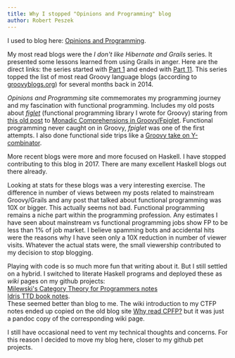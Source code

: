 ```yaml
---
title: Why I stopped "Opinions and Programming" blog
author: Robert Peszek
---
```


I used to blog here: [Opinions and Programming](http://rpeszek.blogspot.com/).  

My most read blogs were the _I don't like Hibernate and Grails_ series. It presented some lessons learned from using Grails in anger. Here are the direct links: 
the series started with [Part 1](http://rpeszek.blogspot.com/2014/08/i-dont-like-hibernate-and-grails-part-1.html) and ended with [Part 11](http://rpeszek.blogspot.com/2014/10/i-dont-like-hibernategrails-part-11_31.html).
This series topped the list of most read Groovy language blogs (according to [groovyblogs.org](groovyblogs.org)) for several months back in 2014.

_Opinions and Programming_ site commemorates my programming journey and my fascination with functional programming. Includes my old posts about [_figlet_](https://github.com/rpeszek/fpiglet) (functional programming library I wrote for Groovy) staring from
[this old post](http://rpeszek.blogspot.com/2013/06/making-groovy-more-functional-fpiglet.html) 
to [Monadic Comprehensions in Groovy/Fpiglet](rpeszek.blogspot.com/2013/08/monadic-comprehensions-in-groovy-and.html). Functional programming never caught on in Groovy, _fpiglet_ was one of the first attempts.  I also done functional side trips like a [Groovy take on Y-combinator](http://rpeszek.blogspot.com/2013/10/functional-groovy-y-combinator-learning.html).

More recent blogs were more and more focused on Haskell. I have stopped contributing to this blog in 2017.  There are many excellent Haskell blogs out there already.

Looking at stats for these blogs was a very interesting exercise.  The difference in number of views between my posts related to mainstream Groovy/Grails and any post that talked about functional programming was 10X or bigger.  This actually seems not bad. Functional programming remains a niche part within the programming profession.  Any estimates I have seen about mainstream vs functional programming jobs show FP to be less than 1% of job market.  I believe spamming bots and accidental hits were the reasons why I have seen only a 10X reduction in number of viewer visits. 
Whatever the actual stats were, the small viewership contributed to my decision to stop blogging.

Playing with code is so much more fun that writing about it.  But I still settled on a hybrid. 
I switched to literate Haskell programs and deployed these as _wiki_ pages on my github projects:  
[Milewski's Category Theory for Programmers notes](https://github.com/rpeszek/notes-milewski-ctfp-hs/wiki)  
[Idris TTD book notes](https://github.com/rpeszek/notes-milewski-ctfp-hs/wiki).  
These seemed better than blog to me.
The wiki introduction to my CTFP notes ended up copied on the old blog site [Why read CPFP?](http://rpeszek.blogspot.com/2018/02/) but it was just a pandoc copy of the corresponding wiki page.

I still have occasional need to vent my technical thoughts and concerns.  For this reason I decided to move my blog here, closer to my github pet projects.

